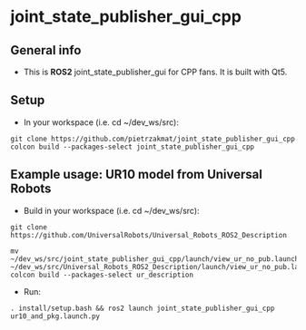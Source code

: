 # joint_state_publisher_gui_cpp

## General info
* This is **ROS2** joint_state_publisher_gui for CPP fans. It is built with Qt5.

## Setup
* In your workspace (i.e. cd ~/dev_ws/src): 
```
git clone https://github.com/pietrzakmat/joint_state_publisher_gui_cpp
colcon build --packages-select joint_state_publisher_gui_cpp
```
##  Example usage: UR10 model from Universal Robots
* Build in your workspace (i.e. cd ~/dev_ws/src): 

 ```
 git clone https://github.com/UniversalRobots/Universal_Robots_ROS2_Description

 mv ~/dev_ws/src/joint_state_publisher_gui_cpp/launch/view_ur_no_pub.launch.py ~/dev_ws/src/Universal_Robots_ROS2_Description/launch/view_ur_no_pub.launch.py 
 colcon build --packages-select ur_description
 ```
* Run:
 ```
 . install/setup.bash && ros2 launch joint_state_publisher_gui_cpp ur10_and_pkg.launch.py 

 ```
